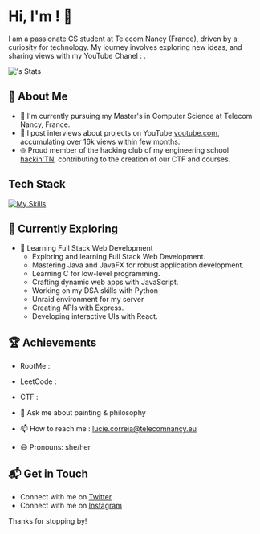 # Hi, I'm <Lueasf>! 👋

I am a passionate CS student at Telecom Nancy (France), driven by a curiosity for technology. My journey involves exploring new ideas, and sharing views with my YouTube Chanel : .

![<Lueasf>'s Stats](https://github-readme-stats.vercel.app/api?username=<lueasf>&theme=vue-dark&show_icons=true&hide_border=true&count_private=true)

## 🚀 About Me

- 🔭 I'm currently pursuing my Master's in Computer Science at Telecom Nancy, France.
- 📝 I post interviews about projects on YouTube [youtube.com](https://www.youtube.com/@ITeaser_), accumulating over 16k views within few months.
- 🌐 Proud member of the hacking club of my engineering school [hackin'TN](https://github.com/Hackin-TN), contributing to the creation of our CTF and courses.

## Tech Stack
[![My Skills](https://skillicons.dev/icons?i=js,html,css,git,python,c,wordpress)](https://skillicons.dev)

## 🌱 Currently Exploring

- 🚀 Learning Full Stack Web Development 
  - Exploring and learning Full Stack Web Development. 
  - Mastering Java and JavaFX for robust application development.
  - Learning C for low-level programming.
  - Crafting dynamic web apps with JavaScript.
  - Working on my DSA skills with Python
  - Unraid environment for my server
  - Creating APIs with Express.
  - Developing interactive UIs with React.
 
  
 ## 🏆 Achievements
 - RootMe : 
 - LeetCode :
 - CTF : 

- 💬 Ask me about painting & philosophy
- 📫 How to reach me : lucie.correia@telecomnancy.eu
- 😄 Pronouns: she/her

## 📬 Get in Touch

- Connect with me on [Twitter](https://x.com/ITeaser_)
- Connect with me on [Instagram](https://www.instagram.com/iteaseroff/)

Thanks for stopping by! 



